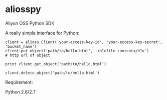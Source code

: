 aliosspy
========

Aliyun OSS Python SDK

A really simple interface for Python:

    client = alioss.Client('your-access-key-id', 'your-access-key-secret', 'bucket_name')
    client.put_object('path/to/hello.html', '<h1>file content</h1>')
    # http url of object

    print client.get_object('path/to/hello.html')

    client.delete_object('path/to/hello.html')

Requirement:

Python 2.6/2.7
